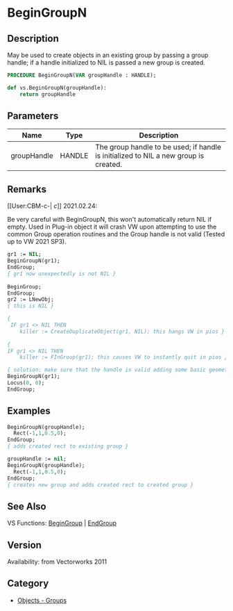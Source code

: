 # BeginGroupN

## Description
May be used to create objects in an existing group by passing a group handle; if a handle initialized to NIL is passed a new group is created.

```pascal
PROCEDURE BeginGroupN(VAR groupHandle : HANDLE);
```

```python
def vs.BeginGroupN(groupHandle):
    return groupHandle
```

## Parameters
|Name|Type|Description|
|---|---|---|
|groupHandle|HANDLE|The group handle to be used; if handle is initialized to NIL a new group is created.|

## Remarks
[[User:CBM-c-| _c_]] 2021.02.24:

Be very careful with BeginGroupN, this won't automatically return NIL if empty. Used in Plug-in object it will crash VW upon attempting to use the common Group operation routines and the Group handle is not valid (Tested up to VW 2021 SP3).

```pascal
gr1 := NIL;
BeginGroupN(gr1);
EndGroup;
{ gr1 now unexpectedly is not NIL }
		
BeginGroup;
EndGroup;
gr2 := LNewObj;
{ this is NIL }

{ 
 IF gr1 <> NIL THEN
 	killer := CreateDuplicateObject(gr1, NIL); this hangs VW in pios }
		
{ 
IF gr1 <> NIL THEN
	killer := FInGroup(gr1); this causes VW to instantly quit in pios }

{ solution: make sure that the handle is valid adding some basic geometry that you might delete later }
BeginGroupN(gr1);
Locus(0, 0);
EndGroup;
```

## Examples
```pascal
BeginGroupN(groupHandle);
  Rect(-1,1,0.5,0);
EndGroup;
{ adds created rect to existing group }

groupHandle := nil;
BeginGroupN(groupHandle);
  Rect(-1,1,0.5,0);
EndGroup;
{ creates new group and adds created rect to created group }
```

## See Also
VS Functions:
[BeginGroup](BeginGroup.md) 
| [EndGroup](EndGroup.md)

## Version
Availability: from Vectorworks 2011

## Category
* [Objects - Groups](../Categories/Objects%20-%20Groups.md)
